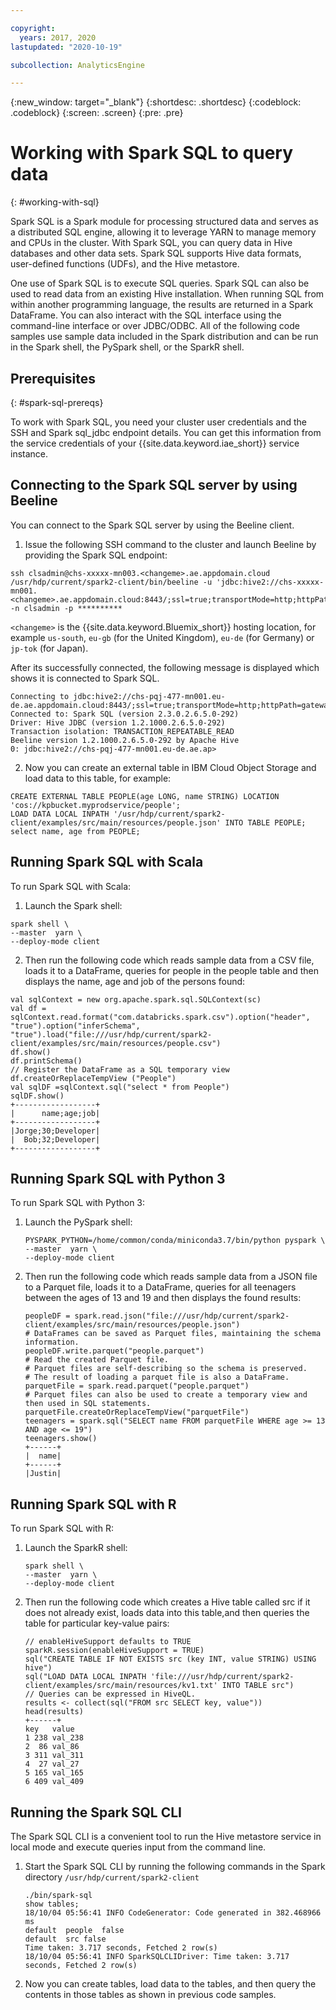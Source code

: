 ```yaml
---

copyright:
  years: 2017, 2020
lastupdated: "2020-10-19"

subcollection: AnalyticsEngine

---
```


<!-- Attribute definitions -->
{:new_window: target="_blank"}
{:shortdesc: .shortdesc}
{:codeblock: .codeblock}
{:screen: .screen}
{:pre: .pre}

# Working with Spark SQL to query data
{: #working-with-sql}

Spark SQL is a Spark module for processing structured data and serves as a distributed SQL engine, allowing it to leverage YARN to manage memory and CPUs in the cluster. With Spark SQL, you can query data in Hive databases and other data sets. Spark SQL supports Hive data formats, user-defined functions (UDFs), and the Hive metastore.

One use of Spark SQL is to execute SQL queries. Spark SQL can also be used to read data from an existing Hive installation. When running SQL from within another programming language, the results are returned in a Spark DataFrame. You can also interact with the SQL interface using the command-line interface or over JDBC/ODBC. All of the following code samples use sample data included in the Spark distribution and can be run in the Spark shell, the PySpark shell, or the SparkR shell.

## Prerequisites
{: #spark-sql-prereqs}

To work with Spark SQL, you need your cluster user credentials and the SSH and Spark sql_jdbc endpoint details. You can get this information from the service credentials of your {{site.data.keyword.iae_short}}  service instance.

## Connecting to the Spark SQL server by using Beeline

You can connect to the Spark SQL server by using the Beeline client.

1. Issue the following SSH command to the cluster and launch Beeline by providing the Spark SQL endpoint:

 ```
ssh clsadmin@chs-xxxxx-mn003.<changeme>.ae.appdomain.cloud
/usr/hdp/current/spark2-client/bin/beeline -u 'jdbc:hive2://chs-xxxxx-mn001.<changeme>.ae.appdomain.cloud:8443/;ssl=true;transportMode=http;httpPath=gateway/default/spark' -n clsadmin -p **********
 ```
`<changeme>` is the {{site.data.keyword.Bluemix_short}} hosting location, for example `us-south`, `eu-gb` (for the United Kingdom), `eu-de` (for Germany) or `jp-tok` (for Japan).

 After its successfully connected, the following message is displayed which shows it is connected to Spark SQL.

 ```
 Connecting to jdbc:hive2://chs-pqj-477-mn001.eu-de.ae.appdomain.cloud:8443/;ssl=true;transportMode=http;httpPath=gateway/default/spark
 Connected to: Spark SQL (version 2.3.0.2.6.5.0-292)
 Driver: Hive JDBC (version 1.2.1000.2.6.5.0-292)
 Transaction isolation: TRANSACTION_REPEATABLE_READ
 Beeline version 1.2.1000.2.6.5.0-292 by Apache Hive
 0: jdbc:hive2://chs-pqj-477-mn001.eu-de.ae.ap>
 ```
2. Now you can create an external table in IBM Cloud Object Storage and load data to this table, for example:

 ```
CREATE EXTERNAL TABLE PEOPLE(age LONG, name STRING) LOCATION 'cos://kpbucket.myprodservice/people';
LOAD DATA LOCAL INPATH '/usr/hdp/current/spark2-client/examples/src/main/resources/people.json' INTO TABLE PEOPLE;
select name, age from PEOPLE;
 ```

## Running Spark SQL with Scala

To run Spark SQL with Scala:

1. Launch the Spark shell:
 ```
spark shell \
 --master  yarn \
 --deploy-mode client
 ```

2. Then run the following code which reads sample data from a CSV file, loads it to a DataFrame, queries for people in the people table and then displays the name, age and job of the persons found:

 ```
 val sqlContext = new org.apache.spark.sql.SQLContext(sc)
 val df = sqlContext.read.format("com.databricks.spark.csv").option("header", "true").option("inferSchema", "true").load("file:///usr/hdp/current/spark2-client/examples/src/main/resources/people.csv")
 df.show()
 df.printSchema()
 // Register the DataFrame as a SQL temporary view
 df.createOrReplaceTempView ("People")
 val sqlDF =sqlContext.sql("select * from People")
 sqlDF.show()
 +------------------+
 |      name;age;job|
 +------------------+
 |Jorge;30;Developer|
 |  Bob;32;Developer|
 +------------------+
 ```

## Running Spark SQL with Python 3

To run Spark SQL with Python 3:

1. Launch the PySpark shell:
   ```
   PYSPARK_PYTHON=/home/common/conda/miniconda3.7/bin/python pyspark \
   --master  yarn \
   --deploy-mode client
   ```
2. Then run the following code which reads sample data from a JSON file to a Parquet file, loads it to a DataFrame, queries for all teenagers between the ages of 13 and 19 and then displays the found results:
   ```
   peopleDF = spark.read.json("file:///usr/hdp/current/spark2-client/examples/src/main/resources/people.json")
   # DataFrames can be saved as Parquet files, maintaining the schema information.
   peopleDF.write.parquet("people.parquet")
   # Read the created Parquet file.
   # Parquet files are self-describing so the schema is preserved.
   # The result of loading a parquet file is also a DataFrame.
   parquetFile = spark.read.parquet("people.parquet")
   # Parquet files can also be used to create a temporary view and then used in SQL statements.
   parquetFile.createOrReplaceTempView("parquetFile")
   teenagers = spark.sql("SELECT name FROM parquetFile WHERE age >= 13 AND age <= 19")
   teenagers.show()
   +------+                                                                        
   |  name|
   +------+
   |Justin|
   ```

## Running Spark SQL with R

To run Spark SQL with R:

1. Launch the SparkR shell:
   ```
   spark shell \
   --master  yarn \
   --deploy-mode client
   ```
1. Then run the following code which creates a Hive table called src if it does not already exist, loads data into this table,and then queries the table for particular key-value pairs:
   ```
   // enableHiveSupport defaults to TRUE
   sparkR.session(enableHiveSupport = TRUE)
   sql("CREATE TABLE IF NOT EXISTS src (key INT, value STRING) USING hive")
   sql("LOAD DATA LOCAL INPATH 'file:///usr/hdp/current/spark2-client/examples/src/main/resources/kv1.txt' INTO TABLE src")
   // Queries can be expressed in HiveQL.
   results <- collect(sql("FROM src SELECT key, value"))
   head(results)
   +------+
   key   value
   1 238 val_238
   2  86 val_86
   3 311 val_311
   4  27 val_27
   5 165 val_165
   6 409 val_409
   ```

## Running the Spark SQL CLI

The Spark SQL CLI is a convenient tool to run the Hive metastore service in local mode and execute queries input from the command line.

1. Start the Spark SQL CLI by running the following commands in the Spark directory `/usr/hdp/current/spark2-client`
   ```
   ./bin/spark-sql
   show tables;
   18/10/04 05:56:41 INFO CodeGenerator: Code generated in 382.468966 ms
   default	people	false
   default	src	false
   Time taken: 3.717 seconds, Fetched 2 row(s)
   18/10/04 05:56:41 INFO SparkSQLCLIDriver: Time taken: 3.717 seconds, Fetched 2 row(s)
   ```
1. Now you can create tables, load data to the tables, and then query the contents in those tables as shown in previous code samples.
